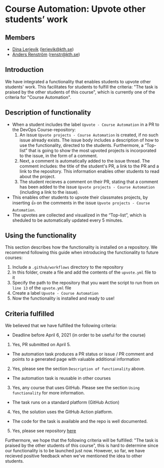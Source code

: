 # Course Automation: Upvote other students’ work
 
## Members

- [Dina Lerjevik](https://github.com/dmariel) (lerjevik@kth.se)
- [Anders Renström](https://github.com/Renstrom) (renstr@kth.se)
 
## Introduction
 
We have integrated a functionality that enables students to upvote other students' work. This facilitates for students to fulfill the criteria: "The task is praised by the other students of this course", which is currently one of the criteria for "Course Automation".
 
## Description of functionality
 
* When a student includes the label `Upvote - Course Automation` in a PR to the DevOps Course-repository:
  1. An issue `Upvote projects - Course Automation` is created, if no such issue already exists. The issue body includes a description of how to use the functionality, directed to the students. Furthermore, a “Top-list” that is going to show the most upvoted projects is incorporated to the issue, in the form of a comment.
  2. Next, a comment is automatically added to the issue thread. The comment includes: the title of the student's PR, a link to the PR and a link to the repository. This information enables other students to read about the project.
  3. The student recieves a comment on their PR, stating that a comment has been added to the issue `Upvote projects - Course Automation` (including a link to the issue).
* This enables other students to upvote their classmates projects, by inserting :thumbsup: on the comments in the issue `Upvote projects - Course Automation`.
* The upvotes are collected and visualized in the “Top-list”, which is sheduled to be automatically updated every 5 minutes.

## Using the functionality

This section describes how the functionality is installed on a repository. We recommend following this guide when introducing the functionality to future courses:

1. Include a `.github/workflows` directory to the repository
2. In this folder, create a file and add the contents of the `upvote.yml` file to it
3. Specify the path to the repository that you want the script to run from on `line 13` of the `upvote.yml` file
4. Create a label `Upvote - Course Automation`
5. Now the functionality is installed and ready to use!
 
## Criteria fulfilled 

We believed that we have fulfilled the following criteria:
 
* Deadline before April 6, 2021 (in order to be useful for the course)
1. Yes, PR submitted on April 5.
* The automation task produces a PR status or issue / PR comment and points to a generated page with valuable additional information
2. Yes, please see the section `Description of functionality` above.
* The automation task is reusable in other courses
3. Yes, any course that uses GitHub. Please see the section `Using functionality` for more information.
* The task runs on a standard platform (GitHub Action)
4. Yes, the solution uses the GitHub Action platform.
* The code for the task is available and the repo is well documented.
5. Yes, please see repository [here](https://github.com/dmariel/devops-course/tree/course-automation/contributions/course-automation/lerjevik-renstr)

Furthermore, we hope that the following criteria will be fulfilled: "The task is praised by the other students of this course", this is hard to determine since our functionality is to be launched just now. However, so far, we have recieved positive feedback when we've mentioned the idea to other students.   
